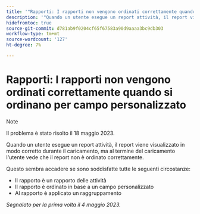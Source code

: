 ```yaml
---
title: '"Rapporti: I rapporti non vengono ordinati correttamente quando si ordinano per campo personalizzato'
description: '"Quando un utente esegue un report attività, il report viene visualizzato in modo corretto durante il caricamento, ma al termine del caricamento l''utente vede che il report non è ordinato correttamente. '
hidefromtoc: true
source-git-commit: d781ab9f0204cf65f67583a90d9aaaa3bc9db303
workflow-type: tm+mt
source-wordcount: '127'
ht-degree: 7%

---
```



# Rapporti: I rapporti non vengono ordinati correttamente quando si ordinano per campo personalizzato

>[!NOTE]
>
>Il problema è stato risolto il 18 maggio 2023.

Quando un utente esegue un report attività, il report viene visualizzato in modo corretto durante il caricamento, ma al termine del caricamento l&#39;utente vede che il report non è ordinato correttamente.

Questo sembra accadere se sono soddisfatte tutte le seguenti circostanze:

* Il rapporto è un rapporto delle attività
* Il rapporto è ordinato in base a un campo personalizzato
* Al rapporto è applicato un raggruppamento

_Segnalato per la prima volta il 4 maggio 2023._


